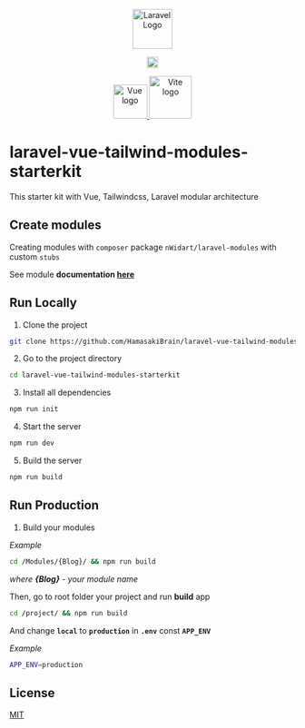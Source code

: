 <p align="center">
<a href="https://laravel.com"><img src="https://raw.githubusercontent.com/laravel/art/master/logo-lockup/5%20SVG/2%20CMYK/1%20Full%20Color/laravel-logolockup-cmyk-red.svg" height="70" alt="Laravel Logo"></a>
</p>
<p align="center">
<a href="https://tailwindcss.com/">
<picture>
    <source media="(prefers-color-scheme: dark)" srcset="https://raw.githubusercontent.com/tailwindlabs/tailwindcss/HEAD/.github/logo-dark.svg" height="20">
    <source media="(prefers-color-scheme: light)" srcset="https://raw.githubusercontent.com/tailwindlabs/tailwindcss/HEAD/.github/logo-light.svg" height="20">
    <img alt="Tailwind CSS" src="https://raw.githubusercontent.com/tailwindlabs/tailwindcss/HEAD/.github/logo-light.svg"  height="20">
</picture>
</a>
</p>
<p align="center">
  <a href="https://vuejs.org" target="_blank" rel="noopener noreferrer">
        <img height="60" src="https://vuejs.org/images/logo.png" alt="Vue logo">
    </a>
    <a style="position: relative;">
        <img height="75" src="https://vitejs.dev/logo-with-shadow.png" alt="Vite logo" />
    </a>
</p>

# laravel-vue-tailwind-modules-starterkit   
This starter kit with Vue, Tailwindcss, Laravel modular architecture

## Create modules
Creating modules with `composer` package `nWidart/laravel-modules` with custom `stubs`

See module **documentation [here](https://docs.laravelmodules.com/v9/introduction)**
## Run Locally  
1. Clone the project

~~~bash  
git clone https://github.com/HamasakiBrain/laravel-vue-tailwind-modules-starterkit.git
~~~

2. Go to the project directory  

~~~bash  
cd laravel-vue-tailwind-modules-starterkit
~~~

3. Install all dependencies  
~~~bash  
npm run init
~~~


4. Start the server  

~~~bash  
npm run dev
~~~

5. Build the server  

~~~bash  
npm run build
~~~
## Run Production  
1. Build your modules 

*Example*

```bash
cd /Modules/{Blog}/ && npm run build
```
*where **{Blog}** - your module name*

Then, go to root folder your project and run **build** app
```bash
cd /project/ && npm run build
```
And change **`local`** to **`production`** in **`.env`** const **`APP_ENV`**

*Example*
```bash
APP_ENV=production
```
## License  
[MIT](https://choosealicense.com/licenses/mit/)  
 
